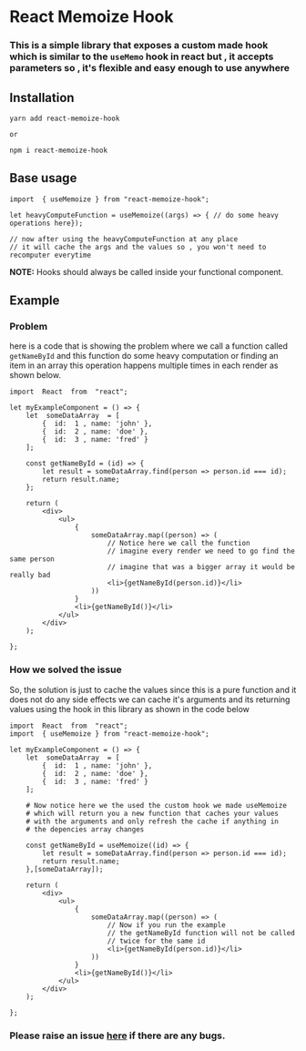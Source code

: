# React Memoize Hook

### This is a simple library that exposes a custom made hook which is similar to the `useMemo` hook in react but , it accepts parameters so , it's flexible and easy enough to use anywhere

## Installation

```
yarn add react-memoize-hook

or

npm i react-memoize-hook
```

## Base usage

```
import  { useMemoize } from "react-memoize-hook";

let heavyComputeFunction = useMemoize((args) => { // do some heavy operations here});

// now after using the heavyComputeFunction at any place
// it will cache the args and the values so , you won't need to recomputer everytime
```

**NOTE:** Hooks should always be called inside your functional component.

## Example

### Problem

here is a code that is showing the problem where we call a function called `getNameById`
and this function do some heavy computation or finding an item in an array
this operation happens multiple times in each render as shown below.

```
import  React  from  "react";

let myExampleComponent = () => {
	let  someDataArray  = [
		{  id:  1 , name: 'john' },
		{  id:  2 , name: 'doe' },
		{  id:  3 , name: 'fred' }
	];

	const getNameById = (id) => {
		let result = someDataArray.find(person => person.id === id);
		return result.name;
	};

	return (
		<div>
			<ul>
				{
					someDataArray.map((person) => (
						// Notice here we call the function
						// imagine every render we need to go find the same person
						// imagine that was a bigger array it would be really bad
						<li>{getNameById(person.id)}</li>
					))
				}
				<li>{getNameById()}</li>
			</ul>
		</div>
	);

};
```

### How we solved the issue

So, the solution is just to cache the values since this is a pure function and it does not do
any side effects we can cache it's arguments and its returning values using the hook in this library
as shown in the code below

```
import  React  from  "react";
import  { useMemoize } from "react-memoize-hook";

let myExampleComponent = () => {
	let  someDataArray  = [
		{  id:  1 , name: 'john' },
		{  id:  2 , name: 'doe' },
		{  id:  3 , name: 'fred' }
	];

	# Now notice here we the used the custom hook we made useMemoize
	# which will return you a new function that caches your values
	# with the arguments and only refresh the cache if anything in
	# the depencies array changes

	const getNameById = useMemoize((id) => {
		let result = someDataArray.find(person => person.id === id);
		return result.name;
	},[someDataArray]);

	return (
		<div>
			<ul>
				{
					someDataArray.map((person) => (
						// Now if you run the example
						// the getNameById function will not be called
						// twice for the same id
						<li>{getNameById(person.id)}</li>
					))
				}
				<li>{getNameById()}</li>
			</ul>
		</div>
	);

};
```

### Please raise an issue [here](https://github.com/abdoolly/react-memoize-hook/issues) if there are any bugs.
